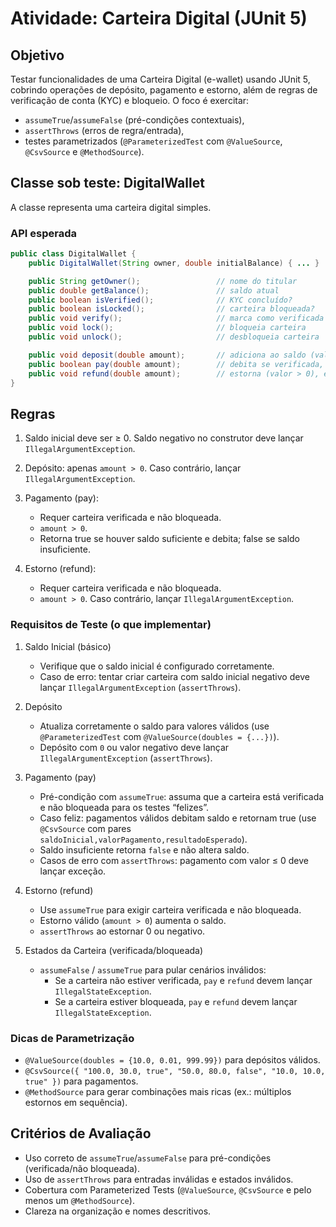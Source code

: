 # Atividade: Carteira Digital (JUnit 5)

## Objetivo

Testar funcionalidades de uma Carteira Digital (e-wallet) usando JUnit 5, cobrindo operações de depósito, pagamento e estorno, além de regras de verificação de conta (KYC) e bloqueio. O foco é exercitar:

- ```assumeTrue```/```assumeFalse``` (pré-condições contextuais),
- ```assertThrows``` (erros de regra/entrada),
- testes parametrizados (```@ParameterizedTest``` com ```@ValueSource```, ```@CsvSource``` e ```@MethodSource```).

## Classe sob teste: DigitalWallet

A classe representa uma carteira digital simples.

### API esperada
```java
public class DigitalWallet {
    public DigitalWallet(String owner, double initialBalance) { ... }

    public String getOwner();                 // nome do titular
    public double getBalance();               // saldo atual
    public boolean isVerified();              // KYC concluído?
    public boolean isLocked();                // carteira bloqueada?
    public void verify();                     // marca como verificada
    public void lock();                       // bloqueia carteira
    public void unlock();                     // desbloqueia carteira

    public void deposit(double amount);       // adiciona ao saldo (valor > 0)
    public boolean pay(double amount);        // debita se verificada, não bloqueada, valor > 0 e saldo suficiente
    public void refund(double amount);        // estorna (valor > 0), exige verificada e não bloqueada
}

```
## Regras

1. Saldo inicial deve ser ≥ 0. Saldo negativo no construtor deve lançar ```IllegalArgumentException```.

2. Depósito: apenas ```amount > 0```. Caso contrário, lançar ```IllegalArgumentException```.

3. Pagamento (pay):

    - Requer carteira verificada e não bloqueada.
    - ```amount > 0```.
    - Retorna true se houver saldo suficiente e debita; false se saldo insuficiente.

4. Estorno (refund):

    - Requer carteira verificada e não bloqueada.
    - ```amount > 0```. Caso contrário, lançar ```IllegalArgumentException```.

### Requisitos de Teste (o que implementar)
1) Saldo Inicial (básico)

    - Verifique que o saldo inicial é configurado corretamente.
    - Caso de erro: tentar criar carteira com saldo inicial negativo deve lançar ```IllegalArgumentException``` (```assertThrows```).

2) Depósito

    - Atualiza corretamente o saldo para valores válidos (use ```@ParameterizedTest``` com ```@ValueSource(doubles = {...})```).
    - Depósito com ```0``` ou valor negativo deve lançar ```IllegalArgumentException``` (```assertThrows```).

3) Pagamento (pay)

    - Pré-condição com ```assumeTrue```: assuma que a carteira está verificada e não bloqueada para os testes “felizes”.
    - Caso feliz: pagamentos válidos debitam saldo e retornam true (use ```@CsvSource``` com pares ```saldoInicial,valorPagamento,resultadoEsperado```).
    - Saldo insuficiente retorna ```false``` e não altera saldo.
    - Casos de erro com ```assertThrows```: pagamento com valor ≤ 0 deve lançar exceção.

4) Estorno (refund)

    - Use ```assumeTrue``` para exigir carteira verificada e não bloqueada.
    - Estorno válido (```amount > 0```) aumenta o saldo.
    - ```assertThrows``` ao estornar 0 ou negativo.

5) Estados da Carteira (verificada/bloqueada)

    - ```assumeFalse``` / ```assumeTrue``` para pular cenários inválidos:
        - Se a carteira não estiver verificada, ```pay``` e ```refund``` devem lançar ```IllegalStateException```.
        - Se a carteira estiver bloqueada, ```pay``` e ```refund``` devem lançar ```IllegalStateException```.

### Dicas de Parametrização

- ```@ValueSource(doubles = {10.0, 0.01, 999.99})``` para depósitos válidos.
- ```@CsvSource({ "100.0, 30.0, true", "50.0, 80.0, false", "10.0, 10.0, true" })``` para pagamentos.
- ```@MethodSource``` para gerar combinações mais ricas (ex.: múltiplos estornos em sequência).

## Critérios de Avaliação

- Uso correto de ```assumeTrue```/```assumeFalse``` para pré-condições (verificada/não bloqueada).
- Uso de ```assertThrows``` para entradas inválidas e estados inválidos.
- Cobertura com Parameterized Tests (```@ValueSource```, ```@CsvSource``` e pelo menos um ```@MethodSource```).
- Clareza na organização e nomes descritivos.